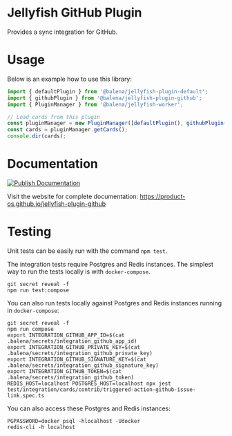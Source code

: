 # Jellyfish GitHub Plugin

Provides a sync integration for GitHub.

# Usage

Below is an example how to use this library:

```js
import { defaultPlugin } from '@balena/jellyfish-plugin-default';
import { githubPlugin } from '@balena/jellyfish-plugin-github';
import { PluginManager } from '@balena/jellyfish-worker';

// Load cards from this plugin
const pluginManager = new PluginManager([defaultPlugin(), githubPlugin()]);
const cards = pluginManager.getCards();
console.dir(cards);
```

# Documentation

[![Publish Documentation](https://github.com/product-os/jellyfish-plugin-github/actions/workflows/publish-docs.yml/badge.svg)](https://github.com/product-os/jellyfish-plugin-github/actions/workflows/publish-docs.yml)

Visit the website for complete documentation: https://product-os.github.io/jellyfish-plugin-github

# Testing

Unit tests can be easily run with the command `npm test`.

The integration tests require Postgres and Redis instances. The simplest way to run the tests locally is with `docker-compose`.

```
git secret reveal -f
npm run test:compose
```

You can also run tests locally against Postgres and Redis instances running in `docker-compose`:
```
git secret reveal -f
npm run compose
export INTEGRATION_GITHUB_APP_ID=$(cat .balena/secrets/integration_github_app_id)
export INTEGRATION_GITHUB_PRIVATE_KEY=$(cat .balena/secrets/integration_github_private_key)
export INTEGRATION_GITHUB_SIGNATURE_KEY=$(cat .balena/secrets/integration_github_signature_key)
export INTEGRATION_GITHUB_TOKEN=$(cat .balena/secrets/integration_github_token)
REDIS_HOST=localhost POSTGRES_HOST=localhost npx jest test/integration/cards/contrib/triggered-action-github-issue-link.spec.ts
```

You can also access these Postgres and Redis instances:
```
PGPASSWORD=docker psql -hlocalhost -Udocker
redis-cli -h localhost
```
